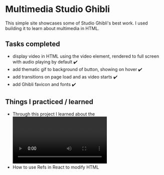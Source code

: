 # Multimedia Studio Ghibli

This simple site showcases some of Studio Ghibli's best work. I used building it to learn about multimedia in HTML.

## Tasks completed

- display video in HTML using the video element, rendered to full screen with audio playing by default ✔️
- add thematic gif to background of button, showing on hover ✔️
- add transitions on page load and as video starts ✔️
- add Ghibli favicon and fonts ✔️

## Things I practiced / learned

- Through this project I learned about the <video> element
  --- its inbuilt properties (e.g. controls, muted, autoplay)
  --- browser behaviours (e.g. autoplay is possible but only muted, except with user interaction)
- How to use Refs in React to modify HTML
